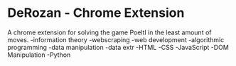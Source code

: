 # DeRozan - Chrome Extension
A chrome extension for solving the game Poeltl in the least amount of moves.
  -information theory
  -webscraping
  -web development
  -algorithmic programming
  -data manipulation
  -data extr
  -HTML
  -CSS
  -JavaScript
  -DOM Manipulation
  -Python

